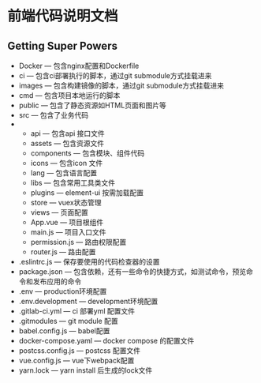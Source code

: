 # 前端代码说明文档

## Getting Super Powers

* Docker — 包含nginx配置和Dockerfile
* ci — 包含ci部署执行的脚本，通过git submodule方式挂载进来
* images — 包含构建镜像的脚本，通过git submodule方式挂载进来
* cmd — 包含项目本地运行的脚本
* public — 包含了静态资源如HTML页面和图片等
* src — 包含了业务代码
* * api — 包含api 接口文件
  * assets — 包含资源文件
  * components — 包含模块、组件代码
  * icons — 包含icon 文件
  * lang —  包含语言配置
  * libs — 包含常用工具类文件
  * plugins — element-ui 按需加载配置
  * store — vuex状态管理
  * views — 页面配置
  * App.vue — 项目根组件
  * main.js — 项目入口文件
  * permission.js — 路由权限配置
  * router.js — 路由配置
* .eslintrc.js — 保存要使用的代码检查器的设置
* package.json — 包含依赖，还有一些命令的快捷方式，如测试命令，预览命令和发布应用的命令
* .env — production环境配置
* .env.development — development环境配置
* .gitlab-ci.yml — ci 部署yml 配置文件
* .gitmodules — git module 配置
* babel.config.js — babel配置
* docker-compose.yaml — docker compose 的配置文件
* postcss.config.js — postcss 配置文件
* vue.config.js — vue下webpack配置
* yarn.lock — yarn install 后生成的lock文件



